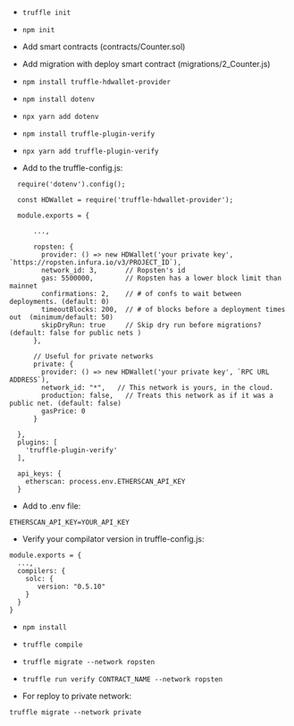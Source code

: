* `truffle init`
* `npm init`

* Add smart contracts (contracts/Counter.sol)

* Add migration with deploy smart contract (migrations/2_Counter.js)

* `npm install truffle-hdwallet-provider`

* `npm install dotenv`
* `npx yarn add dotenv`

* `npm install truffle-plugin-verify`
* `npx yarn add truffle-plugin-verify`

* Add to the truffle-config.js:
```
  require('dotenv').config();

  const HDWallet = require('truffle-hdwallet-provider');

  module.exports = {
      
      ...,

      ropsten: {
        provider: () => new HDWallet('your private key', `https://ropsten.infura.io/v3/PROJECT_ID`),
        network_id: 3,       // Ropsten's id
        gas: 5500000,        // Ropsten has a lower block limit than mainnet
        confirmations: 2,    // # of confs to wait between deployments. (default: 0)
        timeoutBlocks: 200,  // # of blocks before a deployment times out  (minimum/default: 50)
        skipDryRun: true     // Skip dry run before migrations? (default: false for public nets )
      },

      // Useful for private networks
      private: {
        provider: () => new HDWallet('your private key', `RPC URL ADDRESS`),
        network_id: "*",   // This network is yours, in the cloud.
        production: false,   // Treats this network as if it was a public net. (default: false)
        gasPrice: 0
      }

  },
  plugins: [
    'truffle-plugin-verify'
  ],

  api_keys: {
    etherscan: process.env.ETHERSCAN_API_KEY
  }
```

* Add to .env file:
```
ETHERSCAN_API_KEY=YOUR_API_KEY
```

* Verify your compilator version in truffle-config.js:
```
module.exports = {
  ...,
  compilers: {
    solc: {
       version: "0.5.10"
    }
  }
}
```

* `npm install`
* `truffle compile`
* `truffle migrate --network ropsten`
* `truffle run verify CONTRACT_NAME --network ropsten`

* For reploy to private network:
```
truffle migrate --network private
```
